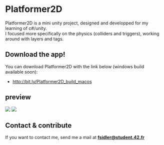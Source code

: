 # Platformer2D

Platformer2D is a mini unity project, designed and developped for my learning of c#/unity. <br />
I focused more specifically on the physics (colliders and triggers), working around with layers and tags.

## Download the app!
You can download Platformer2D with the link below (windows build available soon):
* http://bit.ly/Platformer2D_build_macos

## preview
![](http://giphy.com/gifs/3o7bu2zHAYssNK7Hwc)
![](https://media.giphy.com/media/xUPGcFnINHwx2fKxoI/giphy.gif)

## Contact & contribute
If you want to contact me, send me a mail at **fsidler@student.42.fr**

